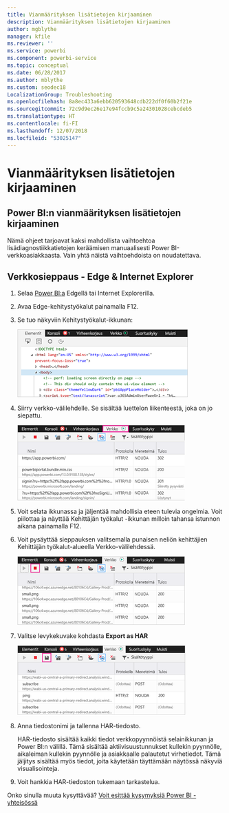 ```yaml
---
title: Vianmäärityksen lisätietojen kirjaaminen
description: Vianmäärityksen lisätietojen kirjaaminen
author: mgblythe
manager: kfile
ms.reviewer: ''
ms.service: powerbi
ms.component: powerbi-service
ms.topic: conceptual
ms.date: 06/28/2017
ms.author: mblythe
ms.custom: seodec18
LocalizationGroup: Troubleshooting
ms.openlocfilehash: 8a8ec433a6ebb620593648cdb222df0f60b2f21e
ms.sourcegitcommit: 72c9d9ec26e17e94fccb9c5a24301028cebcdeb5
ms.translationtype: HT
ms.contentlocale: fi-FI
ms.lasthandoff: 12/07/2018
ms.locfileid: "53025147"
---
```

# <a name="capturing-additional-diagnostic-information"></a>Vianmäärityksen lisätietojen kirjaaminen
## <a name="capturing-additional-diagnostic-information-for-power-bi"></a>Power BI:n vianmäärityksen lisätietojen kirjaaminen
Nämä ohjeet tarjoavat kaksi mahdollista vaihtoehtoa lisädiagnostiikkatietojen keräämisen manuaalisesti Power BI-verkkoasiakkaasta.  Vain yhtä näistä vaihtoehdoista on noudatettava.

## <a name="network-capture---edge--internet-explorer"></a>Verkkosieppaus - Edge & Internet Explorer
1. Selaa [Power BI:a](https://app.powerbi.com) Edgellä tai Internet Explorerilla.
2. Avaa Edge-kehitystyökalut painamalla F12.
3. Se tuo näkyviin Kehitystyökalut-ikkunan: 
   
   ![Kehitystyökalut](media/service-admin-capturing-additional-diagnostic-information-for-power-bi/edge-developer-tools.png)
4. Siirry verkko-välilehdelle. Se sisältää luettelon liikenteestä, joka on jo siepattu. 
   
   ![Edgen Verkko-välilehti](media/service-admin-capturing-additional-diagnostic-information-for-power-bi/edge-network-tab.png)
5. Voit selata ikkunassa ja jäljentää mahdollisia eteen tulevia ongelmia. Voit piilottaa ja näyttää Kehittäjän työkalut -ikkunan milloin tahansa istunnon aikana painamalla F12.
6. Voit pysäyttää sieppauksen valitsemalla punaisen neliön kehittäjien Kehittäjän työkalut-alueella Verkko-välilehdessä.
   
   ![Pysäytä sieppaus](media/service-admin-capturing-additional-diagnostic-information-for-power-bi/edge-network-tab-stop.png)
7. Valitse levykekuvake kohdasta **Export as HAR**
   
   ![Vie tiedosto](media/service-admin-capturing-additional-diagnostic-information-for-power-bi/edge-network-tab-save.png)
8. Anna tiedostonimi ja tallenna HAR-tiedosto.
   
    HAR-tiedosto sisältää kaikki tiedot verkkopyynnöistä selainikkunan ja Power BI:n välillä.  Tämä sisältää aktiivisuustunnukset kullekin pyynnölle, aikaleiman kullekin pyynnölle ja asiakkaalle palautetut virhetiedot.  Tämä jäljitys sisältää myös tiedot,  joita käytetään täyttämään näytössä näkyviä visualisointeja.
9. Voit hankkia HAR-tiedoston tukemaan tarkastelua.

Onko sinulla muuta kysyttävää? [Voit esittää kysymyksiä Power BI -yhteisössä](http://community.powerbi.com/)

